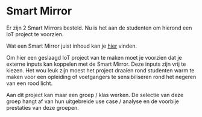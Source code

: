 # Smart Mirror

Er zijn 2 Smart Mirrors besteld. Nu is het aan de studenten om hierond een IoT
project te voorzien. 

Wat een Smart Mirror juist inhoud kan je [hier](https://tmblr.co/ZkN1Yq1EGMoxs) vinden.

Om hier een geslaagd IoT project van te maken moet je voorzien dat je externe
inputs kan koppelen met de Smart Mirror. Deze inputs zijn vrij te kiezen. Het
wou leuk zijn moest het project draaien rond studenten warm te maken voor een
opleiding of voetgangers te sensibiliseren rond het negeren van een rood licht.

Aan dit project kan maar een groep / klas werken. De selectie van deze groep
hangt af van hun uitgebreide use case / analyse en de voorbije prestaties van
deze groepen.
